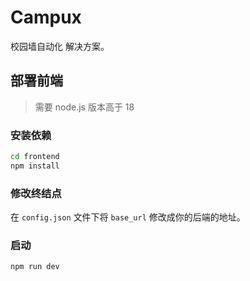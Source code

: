 # Campux

校园墙自动化 解决方案。

## 部署前端

> 需要 node.js 版本高于 18

### 安装依赖
```bash
cd frontend
npm install
```

### 修改终结点
在 `config.json` 文件下将 `base_url` 修改成你的后端的地址。

### 启动
```bash
npm run dev
```